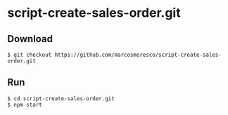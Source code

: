 # script-create-sales-order.git

## Download
    $ git checkout https://github.com/marcosmoresco/script-create-sales-order.git

## Run

    $ cd script-create-sales-order.git 
    $ npm start		
 		 	 	  	
